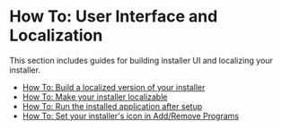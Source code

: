 # How To: User Interface and Localization

This section includes guides for building installer UI and localizing your installer.

* [How To: Build a localized version of your installer](build_a_localized_version.md)
* [How To: Make your installer localizable](make_installer_localizable.md)
* [How To: Run the installed application after setup](run_program_after_install.md)
* [How To: Set your installer's icon in Add/Remove Programs](configure_arp_appearance.md)
